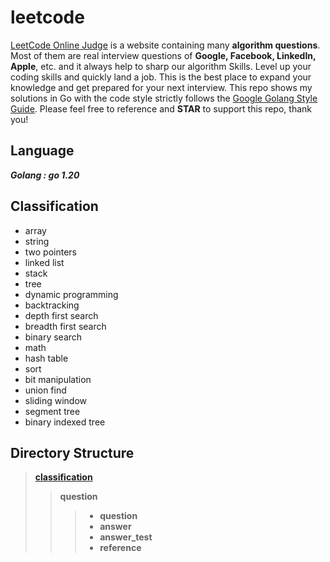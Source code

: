 # leetcode  
[LeetCode Online Judge](https://leetcode.com/) is a website containing many **algorithm questions**. Most of them are real interview questions of **Google, Facebook, LinkedIn, Apple**, etc. and it always help to sharp our algorithm Skills. Level up your coding skills and quickly land a job. This is the best place to expand your knowledge and get prepared for your next interview. This repo shows my solutions in Go with the code style strictly follows the [Google Golang Style Guide](https://github.com/golang/go/wiki/CodeReviewComments). Please feel free to reference and **STAR** to support this repo, thank you!

## Language  
***Golang : go 1.20***

## Classification
* array
* string
* two pointers
* linked list
* stack
* tree
* dynamic programming
* backtracking
* depth first search
* breadth first search
* binary search
* math
* hash table
* sort
* bit manipulation
* union find
* sliding window
* segment tree
* binary indexed tree

## Directory Structure
> **[classification](#Classification)**
>> **question**
>>> * **question**
>>> * **answer**
>>> * **answer_test**
>>> * **reference**